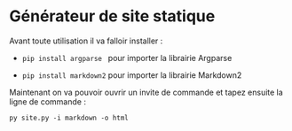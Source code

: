 # Générateur de site statique

Avant toute utilisation il va falloir installer :

- ``pip install argparse `` pour importer la librairie Argparse

- ``pip install markdown2`` pour importer la librairie Markdown2

Maintenant on va pouvoir ouvrir un invite de commande et tapez ensuite la ligne de commande :

``py site.py -i markdown -o html``